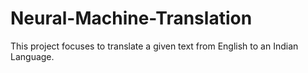 # Neural-Machine-Translation
This project focuses to translate a given text from English to an Indian Language.
